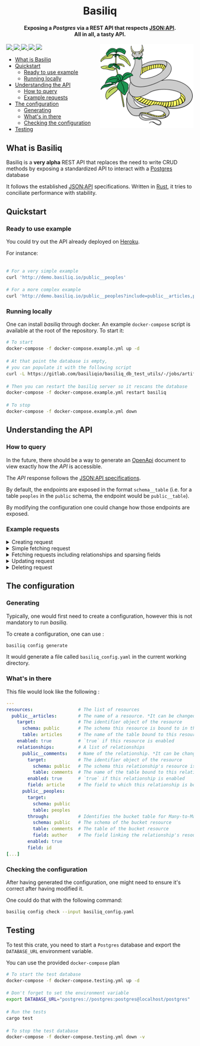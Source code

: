 <h1 align="center"> Basiliq </h1>

<h4 align="center"><b>Exposing a <em>Postgres</em> via a REST API that respects <a href="https://jsonapi.org/format/">JSON:API</a>.
<br>
All in all, a tasty API.
</b>
</h4>

<a href="https://gitlab.com/basiliqio/basiliq/-/pipelines" alt="Gitlab pipeline status">
  <img src="https://img.shields.io/gitlab/pipeline/basiliqio/basiliq/main">
</a>
<a href="https://codecov.io/gl/basiliqio/basiliq" alt="Codecov">
  <img src="https://img.shields.io/codecov/c/github/basiliqio/basiliq?token=HLjRazfpcL">
</a>
<a href="https://crates.io/crates/basiliq" alt="Crates.io version">
  <img src="https://img.shields.io/crates/v/basiliq">
</a>
<a href="https://crates.io/crates/basiliq" alt="Crates.io license">
  <img src="https://img.shields.io/crates/l/basiliq?label=license">
</a>
<a href="https://docs.rs/basiliq" alt="Docs.rs">
  <img src="https://docs.rs/basiliq/badge.svg">
</a>
<img align="right" width="50%" src="assets/logos/LOGO_Basiliq_large.svg"></div>

- [What is Basiliq](#what-is-basiliq)
- [Quickstart](#quickstart)
	- [Ready to use example](#ready-to-use-example)
	- [Running locally](#running-locally)
- [Understanding the API](#understanding-the-api)
	- [How to query](#how-to-query)
	- [Example requests](#example-requests)
- [The configuration](#the-configuration)
	- [Generating](#generating)
	- [What's in there](#whats-in-there)
	- [Checking the configuration](#checking-the-configuration)
- [Testing](#testing)


## What is Basiliq

Basiliq is a **very alpha** REST API that replaces the need to write CRUD methods by exposing a standardized API to interact with a [Postgres](https://www.postgresql.org/) database

It follows the established [JSON:API](https://jsonapi.org/format/)
specifications. Written in [Rust](https://www.rust-lang.org/fr), it tries to conciliate performance with stability.

## Quickstart

### Ready to use example

You could try out the API already deployed on [Heroku](https://www.heroku.com/).

For instance:

```sh

# For a very simple example
curl 'http://demo.basiliq.io/public__peoples'

# For a more complex example
curl 'http://demo.basiliq.io/public__peoples?include=public__articles,public__comments&fields\[public__comments\]='

```
### Running locally

One can install _basiliq_ through docker. An example `docker-compose` script is available at the root of the repository. To start it:

```sh
# To start
docker-compose -f docker-compose.example.yml up -d

# At that point the database is empty,
# you can populate it with the following script
curl -L https://gitlab.com/basiliqio/basiliq_db_test_utils/-/jobs/artifacts/main/raw/basiliq_test.dump\?job\=pack_test_migrations | PGHOST=localhost PGUSER=postgres PGPASS=postgres psql

# Then you can restart the basiliq server so it rescans the database
docker-compose -f docker-compose.example.yml restart basiliq

# To stop
docker-compose -f docker-compose.example.yml down
```

## Understanding the API

### How to query

In the future, there should be a way to generate an [OpenApi](https://swagger.io/specification/) document to view exactly how the _API_ is accessible.

The _API_ response follows the [JSON:API specifications](https://jsonapi.org/format/).

By default, the endpoints are exposed in the format `schema__table`
(i.e. for a table `peoples` in the `public` schema, the endpoint would be `public__table`).

By modifying the configuration one could change how those endpoints are exposed.

### Example requests

<details>
<summary>Creating request</summary>

Notice the lack of id in the request.

Also, in the response, the fields that were not specified are set to their default

```http
POST /public__peoples HTTP/1.1
Host: demo.basiliq.io
User-Agent: curl/7.76.1
Content-Type:application/vnd.api+json
Accept: application/json, */*
Content-Length: 174

{
    "data": {
        "type": "public__peoples",
        "attributes": {
            "first-name": "Somebody",
            "last-name": "Once_told_me_the_world",
            "gender": "F",
            "twitter": "@allstars"
        }
    }
}

HTTP/1.1 201 Created
Connection: keep-alive
Content-Type: application/vnd.api+json
Content-Length: 224
Date: Sun, 02 May 2021 20:20:52 GMT

{
    "jsonapi": {
        "version": "1.0"
    },
    "data": {
        "type": "public__peoples",
        "id": "d14e1928-9cae-441c-945d-144ebe6c94c8",
        "attributes": {
            "age": null,
            "first-name": "Somebody",
            "gender": "F",
            "last-name": "Once_told_me_the_world",
            "twitter": "@allstars"
        }
    }
}
```
</details>

<details>
<summary>Simple fetching request</summary>

```http
GET /public__peoples HTTP/1.1
Host: demo.basiliq.io
User-Agent: curl/7.76.1
Accept: application/json, */*

HTTP/1.1 200 OK
Connection: keep-alive
Content-Type: application/vnd.api+json
Content-Length: 598
Date: Sun, 02 May 2021 20:13:47 GMT

{
    "jsonapi": {
        "version": "1.0"
    },
    "data": [
        {
            "type": "public__peoples",
            "id": "1649b1e9-8a5f-4f52-b331-c07ce3bccc6f",
            "attributes": {
                "age": 22,
                "first-name": "Francis",
                "gender": "M",
                "last-name": "Le Roy",
                "twitter": null
            }
        },
        {
            "type": "public__peoples",
            "id": "777cc565-c66b-4942-ab44-8fc5f194b804",
            "attributes": {
                "age": 34,
                "first-name": "Somebody",
                "gender": "F",
                "last-name": "Wuhu",
                "twitter": "@randomhandle"
            }
        },
        {
            "type": "public__peoples",
            "id": "961e543a-4b22-4d48-a8e5-c1eafada950f",
            "attributes": {
                "age": null,
                "first-name": "AAAAAAAA",
                "gender": null,
                "last-name": "BBBBBBBBB",
                "twitter": null
            }
        }
    ]
}
```
</details>

<details>
<summary>Fetching requests including relationships and sparsing fields</summary>

You can find the attributes of the objects in the `relationships` key of each main resource in the `included` key below.

Notice that the comments object have only `id`s, because none of their fields was selected via the `fields[public__comments]=` query parameter.

```http
GET /public__peoples?include=public__articles,public__comments&fields[public__comments]= HTTP/1.1
Host: demo.basiliq.io:80
User-Agent: curl/7.76.1
Accept: application/json, */*

HTTP/1.1 200 OK
content-type: application/vnd.api+json
content-length: 1879
date: Sun, 02 May 2021 20:08:12 GMT

{
    "jsonapi": {
        "version": "1.0"
    },
    "data": [
        {
            "type": "public__peoples",
            "id": "1649b1e9-8a5f-4f52-b331-c07ce3bccc6f",
            "attributes": {
                "age": 22,
                "first-name": "Francis",
                "gender": "M",
                "last-name": "Le Roy",
                "twitter": null
            },
            "relationships": {
                "public__articles": {
                    "data": [
                        {
                            "type": "public__articles",
                            "id": "fdf715dd-8772-498c-8196-6f4ccb64edef"
                        },
                        {
                            "type": "public__articles",
                            "id": "2dbf5d1a-b029-4456-af6b-339c75b1089c"
                        }
                    ]
                },
                "public__comments": {
                    "data": [
                        {
                            "type": "public__comments",
                            "id": "59f58abd-c9db-4074-9c34-ac33e9c838ce"
                        },
                        {
                            "type": "public__comments",
                            "id": "c2add83b-6f58-45a2-bf62-3ebc05c46192"
                        }
                    ]
                }
            }
        },
        {
            "type": "public__peoples",
            "id": "777cc565-c66b-4942-ab44-8fc5f194b804",
            "attributes": {
                "age": 34,
                "first-name": "Somebody",
                "gender": "F",
                "last-name": "Wuhu",
                "twitter": "@randomhandle"
            },
            "relationships": {
                "public__articles": {
                    "data": {
                        "type": "public__articles",
                        "id": "46c4fe50-8c56-4f26-935e-56ccfa496bb5"
                    }
                },
                "public__comments": {
                    "data": {
                        "type": "public__comments",
                        "id": "6ae9938f-d490-4707-b138-770c2a52465f"
                    }
                }
            }
        },
        {
            "type": "public__peoples",
            "id": "961e543a-4b22-4d48-a8e5-c1eafada950f",
            "attributes": {
                "age": null,
                "first-name": "AAAAAAAA",
                "gender": null,
                "last-name": "BBBBBBBBB",
                "twitter": null
            }
        }
    ],
    "included": [
        {
            "type": "public__articles",
            "id": "2dbf5d1a-b029-4456-af6b-339c75b1089c",
            "attributes": {
                "body": "Yeah I know ! Right ?!",
                "title": "Oh my g**"
            }
        },
        {
            "type": "public__articles",
            "id": "46c4fe50-8c56-4f26-935e-56ccfa496bb5",
            "attributes": {
                "body": "They feast on the blood of the departed draw their powers",
                "title": "Why devs require sacrifices"
            }
        },
        {
            "type": "public__articles",
            "id": "fdf715dd-8772-498c-8196-6f4ccb64edef",
            "attributes": {
                "body": "Yes",
                "title": "How to dead"
            }
        },
        {
            "type": "public__comments",
            "id": "59f58abd-c9db-4074-9c34-ac33e9c838ce"
        },
        {
            "type": "public__comments",
            "id": "6ae9938f-d490-4707-b138-770c2a52465f"
        },
        {
            "type": "public__comments",
            "id": "c2add83b-6f58-45a2-bf62-3ebc05c46192"
        }
    ]
}
```
</details>

<details>
<summary>Updating request</summary>

Notice that attributes that were not included in the `PATCH` request are not nulled.

```http
PATCH /public__peoples/777cc565-c66b-4942-ab44-8fc5f194b804 HTTP/1.1
Host: demo.basiliq.io
User-Agent: curl/7.76.1
Content-Type:application/vnd.api+json
Accept: application/json, */*
Content-Length: 204

{
    "data": {
        "type": "public__peoples",
        "id": "777cc565-c66b-4942-ab44-8fc5f194b804",
        "attributes": {
            "first-name": "NotTheOriginalFirstName",
            "last-name": "NotTheOriginalLastName"
        }
    }
}

HTTP/1.1 200 OK
Connection: keep-alive
Content-Type: application/vnd.api+json
Content-Length: 260
Date: Sun, 02 May 2021 20:24:50 GMT

{
    "jsonapi": {
        "version": "1.0"
    },
    "data": {
        "type": "public__peoples",
        "id": "777cc565-c66b-4942-ab44-8fc5f194b804",
        "attributes": {
            "age": 34,
            "first-name": "NotTheOriginalFirstName",
            "gender": "F",
            "last-name": "NotTheOriginalLastName",
            "twitter": "@randomhandle"
        }
    }
}

```
</details>

<details>
<summary>Deleting request</summary>

```http
DELETE /public__peoples/777cc565-c66b-4942-ab44-8fc5f194b804 HTTP/1.1
Host: demo.basiliq.io
User-Agent: curl/7.76.1
Accept: application/json, */*

HTTP/1.1 200 OK
Connection: keep-alive
Content-Type: application/vnd.api+json
Content-Length: 41
Date: Sun, 02 May 2021 20:25:54 GMT

{
    "jsonapi": {
        "version": "1.0"
    },
    "data": null
}
```
</details>


## The configuration

### Generating

Typically, one would first need to create a configuration, however this is
not mandatory to run _basiliq_.

To create a configuration, one can use : 

```sh
basiliq config generate
```

It would generate a file called `basiliq_config.yaml` in the current working directory.

### What's in there

This file would look like the following :

```yml
---
resources:                 # The list of resources
  public__articles:        # The name of a resource. *It can be changed*
    target:                # The identifier object of the resource
      schema: public       # The schema this resource is bound to in the database
      table: articles      # The name of the table bound to this resource
    enabled: true          # `true` if this resource is enabled
    relationships:         # A list of relationships
      public__comments:    # Name of the relationship. *It can be changed*
        target:            # The identifier object of the resource
          schema: public   # The schema this relationship's resource is bound to in the database
          table: comments  # The name of the table bound to this relationship's resource
        enabled: true      # `true` if this relationship is enabled
        field: article     # The field to which this relationship is bound
      public__peoples:
        target:
          schema: public
          table: peoples
        through:           # Identifies the bucket table for Many-to-Many relationships 
          schema: public   # The schema of the bucket resource
          table: comments  # The table of the bucket resource
          field: author    # The field linking the relationship's resource and the bucket resource
        enabled: true
        field: id
[...]
```

### Checking the configuration

After having generated the configuration, one might need to ensure it's correct after having modified it.

One could do that with the following command:

```sh
basiliq config check --input basiliq_config.yaml 
```

## Testing

To test this crate, you need to start a `Postgres` database and export the `DATABASE_URL` environment variable.

You can use the provided `docker-compose` plan

```sh
# To start the test database
docker-compose -f docker-compose.testing.yml up -d

# Don't forget to set the environment variable
export DATABASE_URL="postgres://postgres:postgres@localhost/postgres"

# Run the tests
cargo test

# To stop the test database
docker-compose -f docker-compose.testing.yml down -v
```
